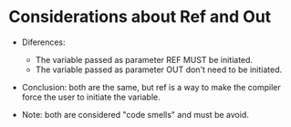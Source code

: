 # Considerations about Ref and Out
* Diferences: 
    - The variable passed as parameter REF MUST be initiated.
    - The variable passed as parameter OUT don't need to be initiated.

* Conclusion: both are the same, but ref is a way to make the compiler force the user to initiate the variable.

* Note: both are considered "code smells" and must be avoid.

